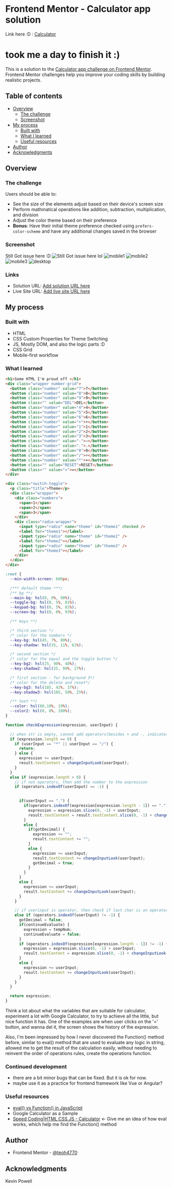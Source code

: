 # Frontend Mentor - Calculator app solution
Link here :D : [Calculator](https://teoh4770.github.io/fm-calculator/)
# took me a day to finish it :)

This is a solution to the [Calculator app challenge on Frontend Mentor](https://www.frontendmentor.io/challenges/calculator-app-9lteq5N29). Frontend Mentor challenges help you improve your coding skills by building realistic projects. 

## Table of contents

- [Overview](#overview)
  - [The challenge](#the-challenge)
  - [Screenshot](#screenshot)
- [My process](#my-process)
  - [Built with](#built-with)
  - [What I learned](#what-i-learned)
  - [Useful resources](#useful-resources)
- [Author](#author)
- [Acknowledgments](#acknowledgments)


## Overview

### The challenge

Users should be able to:

- See the size of the elements adjust based on their device's screen size
- Perform mathmatical operations like addition, subtraction, multiplication, and division
- Adjust the color theme based on their preference
- **Bonus**: Have their initial theme preference checked using `prefers-color-scheme` and have any additional changes saved in the browser

### Screenshot
Still Got issue here :D
![Still Got issue here lol](https://user-images.githubusercontent.com/98545971/218294915-0f0ad380-ebe5-402a-8217-17ce6f7c4a05.png)
![mobile1](https://user-images.githubusercontent.com/98545971/218294813-c87a7ec4-baa3-4654-a404-b8fe412d6177.png)
![mobile2](https://user-images.githubusercontent.com/98545971/218294819-b69a9f09-9fac-4528-8527-fc558bdb49cf.png)
![mobile3](https://user-images.githubusercontent.com/98545971/218294831-a12a3bba-77bd-435e-b248-78071323e0d0.png)
![desktop](https://user-images.githubusercontent.com/98545971/218294877-592264f9-909b-48ad-95b1-9b5790a983a7.png)

### Links

- Solution URL: [Add solution URL here](https://your-solution-url.com)
- Live Site URL: [Add live site URL here](https://your-live-site-url.com)

## My process

### Built with

- HTML
- CSS Custom Properties for Theme Switching
- JS, Mostly DOM, and also the logic parts :D
- CSS Grid
- Mobile-first workflow

### What I learned

```html
<h1>Some HTML I'm proud off </h1>
<div class="wrapper number-grid">
  <button class="number" value="7">7</button>
  <button class="number" value="8">8</button>
  <button class="number" value="9">9</button>
  <button class="" value="DEL">DEL</button>
  <button class="number" value="4">4</button>
  <button class="number" value="5">5</button>
  <button class="number" value="6">6</button>
  <button class="number" value="+">+</button>
  <button class="number" value="1">1</button>
  <button class="number" value="2">2</button>
  <button class="number" value="3">3</button>
  <button class="number" value="-">−</button>
  <button class="number" value=".">.</button>
  <button class="number" value="0">0</button>
  <button class="number" value="/">÷</button>
  <button class="number" value="*">×</button>
  <button class="" value="RESET">RESET</button>
  <button class="" value="=">=</button>
</div>

<div class="switch-toggle">
  <p class="title">Theme</p>
  <div class="wrapper">
    <div class="numbers">
      <span>1</span>
      <span>2</span>
      <span>3</span>
    </div>
    <div class="radio-wrapper">
      <input type="radio" name="theme" id="theme1" checked />
      <label for="theme1"></label>
      <input type="radio" name="theme" id="theme2" />
      <label for="theme2"></label>
      <input type="radio" name="theme" id="theme3" />
      <label for="theme3"></label>
    </div>
  </div>
</div>
```
```css
:root {
  --min-width-screen: 600px;

  /*** default theme ***/
  /** bg **/
  --main-bg: hsl(0, 0%, 90%);
  --toggle-bg: hsl(0, 5%, 81%);
  --keypad-bg: hsl(0, 5%, 81%);
  --screen-bg: hsl(0, 0%, 93%);

  /** keys **/

  /* third section */
  /* color for the numbers */
  --key-bg: hsl(45, 7%, 89%);
  --key-shadow: hsl(35, 11%, 61%);

  /* second section */
  /* color for the equal and the toggle button */
  --key-bg2: hsl(25, 98%, 40%);
  --key-shadow2: hsl(25, 99%, 27%);

  /* first section - for background 3*/
  /* color for the delete and reset*/
  --key-bg3: hsl(185, 42%, 37%);
  --key-shadow3: hsl(185, 58%, 25%);

  /** text **/
  --color: hsl(60,10%, 19%);
  --color2: hsl(0, 0%, 100%);
}
```

```js
function checkExpression(expression, userInput) {

  // when str is empty, cannot add operators(besides + and -, indicates positive and negative)
  if (expression.length == 0) {
    if (userInput == "*" || userInput == "/") {
      return;
    } else {
      expression += userInput;
      result.textContent = changeInputLook(userInput);
    }
  }
  else if (expression.length > 0) {
    // if not operators, then add the number to the expression
    if (operators.indexOf(userInput) == -1) {
      

      if(userInput == ".") {
        if(operators.indexOf(expression[expression.length - 1]) == ".") {
          expression = expression.slice(0, -1) + userInput;
          result.textContent = result.textContent.slice(0, -1) + changeInputLook(userInput);
        }
        else {
          if(gotDecimal) {
            expression += "";
            result.textContent += "";
          }
          else {
            expression += userInput;
            result.textContent += changeInputLook(userInput);
            gotDecimal = true;
          }
        }
      }
      else {
        expression += userInput;
        result.textContent += changeInputLook(userInput);
      }
    } 

    // if userinput is operator, then check if last char is an operator, if not, then just add it in
    else if (operators.indexOf(userInput) != -1) {
      gotDecimal = false;
      if(continueEvaluate) {
        expression = tempNum;
        continueEvaluate = false;
      }
      if (operators.indexOf(expression[expression.length - 1]) != -1) {
        expression = expression.slice(0, -1) + userInput;
        result.textContent = expression.slice(0, -1) + changeInputLook(userInput);
      } 
      else {
        expression += userInput;
        result.textContent += changeInputLook(userInput);
      }
    }
  }

  return expression;
}
```
Think a lot about what the variables that are suitable for calculator, experiment a lot with Google Calculator, to try to achieve all the little, but nice function it has. One of the examples are when user clicks on the '=' button, and wanna del it, the screen shows the history of the expression.

Also, I'm been impressed by how I never discovered the Function() method before, similar to eval() method that are used to evaluate any logic in string, allowed me to get the result of the calculation easily, without needing to reinvent the order of operations rules, create the operations function.

### Continued development

- there are a bit minor bugs that can be fixed. But it is ok for now.
- maybe use it as a practice for frontend framework like Vue or Angular? 

### Useful resources

- [eval() vs Function() in JavaScript](https://www.educative.io/answers/eval-vs-function-in-javascript)
- Google Calculator as a Sample
- [Speed Coding|HTML,CSS,JS - Calculator](https://youtu.be/JDiurjhpOXA) <- Give me an idea of how eval works, which help me find the Function() method

## Author
- Frontend Mentor - [@teoh4770]([https://www.frontendmentor.io/profile/teoh4770])

## Acknowledgments
Kevin Powell
